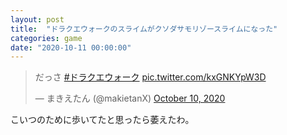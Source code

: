 ```yaml
---
layout: post
title:  "ドラクエウォークのスライムがクソダサモリゾースライムになった"
categories: game
date: "2020-10-11 00:00:00"
---
```


<blockquote class="twitter-tweet tw-align-center"><p lang="ja" dir="ltr">だっさ <a href="https://twitter.com/hashtag/%E3%83%89%E3%83%A9%E3%82%AF%E3%82%A8%E3%82%A6%E3%82%A9%E3%83%BC%E3%82%AF?src=hash&amp;ref_src=twsrc%5Etfw">#ドラクエウォーク</a> <a href="https://t.co/kxGNKYpW3D">pic.twitter.com/kxGNKYpW3D</a></p>&mdash; まきえたん (@makietanX) <a href="https://twitter.com/makietanX/status/1314995043598397441?ref_src=twsrc%5Etfw">October 10, 2020</a></blockquote> <script async src="https://platform.twitter.com/widgets.js" charset="utf-8"></script>

こいつのために歩いてたと思ったら萎えたわ。
